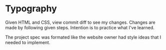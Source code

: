 # Typography
Given HTML and CSS, view commit diff to see my changes. Changes are made by following given steps. Intention is to practice what I've learned.

The project spec was formated like the website owner had style ideas that I needed to implement.

